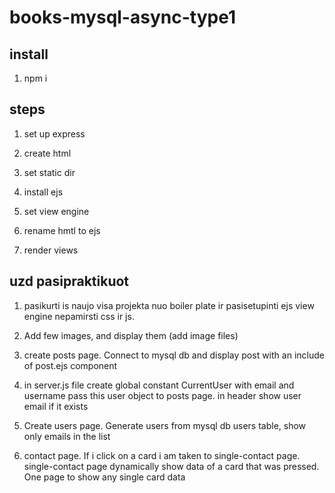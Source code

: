 # books-mysql-async-type1

## install

1. npm i

## steps

1. set up express

2. create html

3. set static dir

4. install ejs

5. set view engine

6. rename hmtl to ejs

7. render views

## uzd pasipraktikuot

1. pasikurti is naujo visa projekta nuo boiler plate ir pasisetupinti ejs view engine
   nepamirsti css ir js.

2. Add few images, and display them (add image files)

3. create posts page. Connect to mysql db and display post with an include of post.ejs component

4. in server.js file create global constant CurrentUser with email and username
   pass this user object to posts page. in header show user email if it exists

5. Create users page. Generate users from mysql db users table, show only emails in the list

6. contact page. If i click on a card i am taken to single-contact page. single-contact page dynamically show data of a card that was pressed. One page to show any single card data

